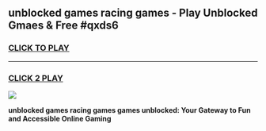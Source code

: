 
## unblocked games racing games - Play Unblocked Gmaes & Free #qxds6
<h3>
<a href="https://news.freeplayer.one?title=unblocked_games_racing_games&ref=26F">CLICK TO PLAY</a></h3>
<hr>

<h3>
<a href="https://news.freeplayer.one?title=unblocked_games_racing_games&ref=26F">CLICK 2 PLAY</a>
  
</h3>

<a href="https://news.freeplayer.one?title=unblocked_games_racing_games&ref=26F/"><img src="https://clearcache.store/games.png"></a>


**unblocked games racing games games unblocked: Your Gateway to Fun and Accessible Online Gaming**

